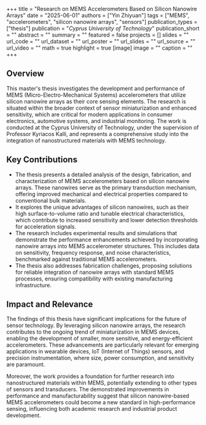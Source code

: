 +++
title = "Research on MEMS Accelerometers Based on Silicon Nanowire Arrays"
date = "2025-06-01"
authors = ["Yin Zhiyuan"]
tags = ["MEMS", "accelerometers", "silicon nanowire arrays", "sensors"]
publication_types = ["thesis"]
publication = "_Cyprus University of Technology_"
publication_short = ""
abstract = ""
summary = ""
featured = false
projects = []
slides = ""
url_code = ""
url_dataset = ""
url_poster = ""
url_slides = ""
url_source = ""
url_video = ""
math = true
highlight = true
[image]
image = ""
caption = ""
+++

## Overview

This master's thesis investigates the development and performance of MEMS (Micro-Electro-Mechanical Systems) accelerometers that utilize silicon nanowire arrays as their core sensing elements. The research is situated within the broader context of sensor miniaturization and enhanced sensitivity, which are critical for modern applications in consumer electronics, automotive systems, and industrial monitoring. The work is conducted at the Cyprus University of Technology, under the supervision of Professor Kyriacos Kalli, and represents a comprehensive study into the integration of nanostructured materials with MEMS technology.

## Key Contributions

- The thesis presents a detailed analysis of the design, fabrication, and characterization of MEMS accelerometers based on silicon nanowire arrays. These nanowires serve as the primary transduction mechanism, offering improved mechanical and electrical properties compared to conventional bulk materials.
- It explores the unique advantages of silicon nanowires, such as their high surface-to-volume ratio and tunable electrical characteristics, which contribute to increased sensitivity and lower detection thresholds for acceleration signals.
- The research includes experimental results and simulations that demonstrate the performance enhancements achieved by incorporating nanowire arrays into MEMS accelerometer structures. This includes data on sensitivity, frequency response, and noise characteristics, benchmarked against traditional MEMS accelerometers.
- The thesis also addresses fabrication challenges, proposing solutions for reliable integration of nanowire arrays with standard MEMS processes, ensuring compatibility with existing manufacturing infrastructure.

## Impact and Relevance

The findings of this thesis have significant implications for the future of sensor technology. By leveraging silicon nanowire arrays, the research contributes to the ongoing trend of miniaturization in MEMS devices, enabling the development of smaller, more sensitive, and energy-efficient accelerometers. These advancements are particularly relevant for emerging applications in wearable devices, IoT (Internet of Things) sensors, and precision instrumentation, where size, power consumption, and sensitivity are paramount.

Moreover, the work provides a foundation for further research into nanostructured materials within MEMS, potentially extending to other types of sensors and transducers. The demonstrated improvements in performance and manufacturability suggest that silicon nanowire-based MEMS accelerometers could become a new standard in high-performance sensing, influencing both academic research and industrial product development.